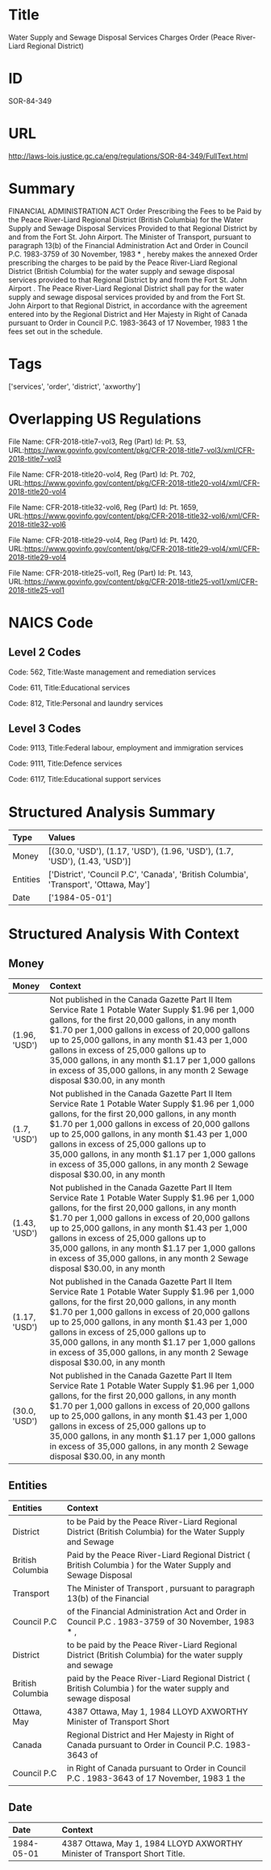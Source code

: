 # Title
Water Supply and Sewage Disposal Services Charges Order (Peace River-Liard Regional District)


# ID
SOR-84-349

# URL
http://laws-lois.justice.gc.ca/eng/regulations/SOR-84-349/FullText.html


# Summary
FINANCIAL ADMINISTRATION ACT Order Prescribing the Fees to be Paid by the Peace River-Liard Regional District (British Columbia) for the Water Supply and Sewage Disposal Services Provided to that Regional District by and from the Fort St. John Airport.
The Minister of Transport, pursuant to paragraph 13(b) of the  Financial Administration Act  and Order in Council P.C. 1983-3759 of 30 November, 1983 * , hereby makes the annexed  Order prescribing the charges to be paid by the Peace River-Liard Regional District (British Columbia) for the water supply and sewage disposal services provided to that Regional District by and from the Fort St. John Airport .
The Peace River-Liard Regional District shall pay for the water supply and sewage disposal services provided by and from the Fort St. John Airport to that Regional District, in accordance with the agreement entered into by the Regional District and Her Majesty in Right of Canada pursuant to Order in Council P.C. 1983-3643 of 17 November, 1983 1  the fees set out in the schedule.


# Tags
['services', 'order', 'district', 'axworthy']


# Overlapping US Regulations
File Name: CFR-2018-title7-vol3, Reg (Part) Id: Pt. 53, URL:https://www.govinfo.gov/content/pkg/CFR-2018-title7-vol3/xml/CFR-2018-title7-vol3

File Name: CFR-2018-title20-vol4, Reg (Part) Id: Pt. 702, URL:https://www.govinfo.gov/content/pkg/CFR-2018-title20-vol4/xml/CFR-2018-title20-vol4

File Name: CFR-2018-title32-vol6, Reg (Part) Id: Pt. 1659, URL:https://www.govinfo.gov/content/pkg/CFR-2018-title32-vol6/xml/CFR-2018-title32-vol6

File Name: CFR-2018-title29-vol4, Reg (Part) Id: Pt. 1420, URL:https://www.govinfo.gov/content/pkg/CFR-2018-title29-vol4/xml/CFR-2018-title29-vol4

File Name: CFR-2018-title25-vol1, Reg (Part) Id: Pt. 143, URL:https://www.govinfo.gov/content/pkg/CFR-2018-title25-vol1/xml/CFR-2018-title25-vol1




# NAICS Code
## Level 2 Codes
Code: 562, Title:Waste management and remediation services

Code: 611, Title:Educational services

Code: 812, Title:Personal and laundry services




## Level 3 Codes
Code: 9113, Title:Federal labour, employment and immigration services

Code: 9111, Title:Defence services

Code: 6117, Title:Educational support services







# Structured Analysis Summary
| Type     | Values                                                                                |
|:---------|:--------------------------------------------------------------------------------------|
| Money    | [(30.0, 'USD'), (1.17, 'USD'), (1.96, 'USD'), (1.7, 'USD'), (1.43, 'USD')]            |
| Entities | ['District', 'Council P.C', 'Canada', 'British Columbia', 'Transport', 'Ottawa, May'] |
| Date     | ['1984-05-01']                                                                        |


# Structured Analysis With Context
 


## Money
| Money         | Context                                                                                                                                                                                                                                                                                                                                                                                                                                           |
|:--------------|:--------------------------------------------------------------------------------------------------------------------------------------------------------------------------------------------------------------------------------------------------------------------------------------------------------------------------------------------------------------------------------------------------------------------------------------------------|
| (1.96, 'USD') | Not published in the  Canada Gazette  Part II Item Service Rate 1 Potable Water Supply $1.96 per 1,000 gallons, for the first 20,000 gallons, in any month $1.70 per 1,000 gallons in excess of 20,000 gallons up to 25,000 gallons, in any month $1.43 per 1,000 gallons in excess of 25,000 gallons up to 35,000 gallons, in any month $1.17 per 1,000 gallons in excess of 35,000 gallons, in any month 2 Sewage disposal $30.00, in any month |
| (1.7, 'USD')  | Not published in the  Canada Gazette  Part II Item Service Rate 1 Potable Water Supply $1.96 per 1,000 gallons, for the first 20,000 gallons, in any month $1.70 per 1,000 gallons in excess of 20,000 gallons up to 25,000 gallons, in any month $1.43 per 1,000 gallons in excess of 25,000 gallons up to 35,000 gallons, in any month $1.17 per 1,000 gallons in excess of 35,000 gallons, in any month 2 Sewage disposal $30.00, in any month |
| (1.43, 'USD') | Not published in the  Canada Gazette  Part II Item Service Rate 1 Potable Water Supply $1.96 per 1,000 gallons, for the first 20,000 gallons, in any month $1.70 per 1,000 gallons in excess of 20,000 gallons up to 25,000 gallons, in any month $1.43 per 1,000 gallons in excess of 25,000 gallons up to 35,000 gallons, in any month $1.17 per 1,000 gallons in excess of 35,000 gallons, in any month 2 Sewage disposal $30.00, in any month |
| (1.17, 'USD') | Not published in the  Canada Gazette  Part II Item Service Rate 1 Potable Water Supply $1.96 per 1,000 gallons, for the first 20,000 gallons, in any month $1.70 per 1,000 gallons in excess of 20,000 gallons up to 25,000 gallons, in any month $1.43 per 1,000 gallons in excess of 25,000 gallons up to 35,000 gallons, in any month $1.17 per 1,000 gallons in excess of 35,000 gallons, in any month 2 Sewage disposal $30.00, in any month |
| (30.0, 'USD') | Not published in the  Canada Gazette  Part II Item Service Rate 1 Potable Water Supply $1.96 per 1,000 gallons, for the first 20,000 gallons, in any month $1.70 per 1,000 gallons in excess of 20,000 gallons up to 25,000 gallons, in any month $1.43 per 1,000 gallons in excess of 25,000 gallons up to 35,000 gallons, in any month $1.17 per 1,000 gallons in excess of 35,000 gallons, in any month 2 Sewage disposal $30.00, in any month |


## Entities
| Entities         | Context                                                                                                       |
|:-----------------|:--------------------------------------------------------------------------------------------------------------|
| District         | to be Paid by the Peace River-Liard Regional District (British Columbia) for the Water Supply and Sewage      |
| British Columbia | Paid by the Peace River-Liard Regional District ( British Columbia ) for the Water Supply and Sewage Disposal |
| Transport        | The Minister of  Transport , pursuant to paragraph 13(b) of the Financial                                     |
| Council P.C      | of the Financial Administration Act and Order in Council P.C . 1983-3759 of 30 November, 1983 * ,             |
| District         | to be paid by the Peace River-Liard Regional District (British Columbia) for the water supply and sewage      |
| British Columbia | paid by the Peace River-Liard Regional District ( British Columbia ) for the water supply and sewage disposal |
| Ottawa, May      | 4387  Ottawa, May 1, 1984 LLOYD AXWORTHY Minister of Transport Short                                          |
| Canada           | Regional District and Her Majesty in Right of Canada pursuant to Order in Council P.C. 1983-3643 of           |
| Council P.C      | in Right of Canada pursuant to Order in Council P.C . 1983-3643 of 17 November, 1983 1 the                    |


## Date
| Date       | Context                                                                    |
|:-----------|:---------------------------------------------------------------------------|
| 1984-05-01 | 4387 Ottawa, May 1, 1984 LLOYD AXWORTHY Minister of Transport Short Title. |


